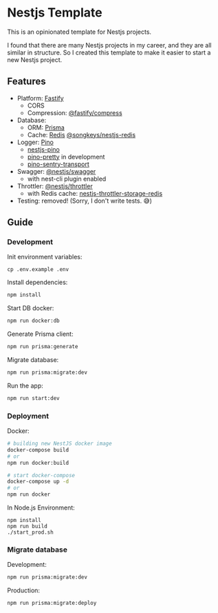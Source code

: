 # Nestjs Template

This is an opinionated template for Nestjs projects.

I found that there are many Nestjs projects in my career, and they are all similar in structure. So I created this template to make it easier to start a new Nestjs project.

## Features

- Platform: [Fastify](https://fastify.io)
  - CORS
  - Compression: [@fastify/compress](https://github.com/fastify/fastify-compress)
- Database:
  - ORM: [Prisma](https://prisma.io)
  - Cache: [Redis](https://redis.io) [@songkeys/nestjs-redis](https://github.com/songkeys/nestjs-redis)
- Logger: [Pino](https://github.com/pinojs/pino)
  - [nestjs-pino](https://github.com/iamolegga/nestjs-pino)
  - [pino-pretty](https://github.com/pinojs/pino-pretty) in development
  - [pino-sentry-transport](https://github.com/tomer-yechiel/pino-sentry-transport)
- Swagger: [@nestjs/swagger](https://github.com/nestjs/swagger)
  - with nest-cli plugin enabled
- Throttler: [@nestjs/throttler](https://github.com/nestjs/throttler)
  - with Redis cache: [nestjs-throttler-storage-redis](https://github.com/kkoomen/nestjs-throttler-storage-redis)
- Testing: removed! (Sorry, I don't write tests. 😅)

## Guide

### Development

Init environment variables:

```
cp .env.example .env
```

Install dependencies:

```bash
npm install
```

Start DB docker:

```bash
npm run docker:db
```

Generate Prisma client:

```bash
npm run prisma:generate
```

Migrate database:

```bash
npm run prisma:migrate:dev
```

Run the app:

```bash
npm run start:dev
```

### Deployment

Docker:

```bash
# building new NestJS docker image
docker-compose build
# or
npm run docker:build

# start docker-compose
docker-compose up -d
# or
npm run docker
```

In Node.js Environment:

```
npm install
npm run build
./start_prod.sh
```

### Migrate database

Development:

```bash
npm run prisma:migrate:dev
```

Production:

```bash
npm run prisma:migrate:deploy
```
